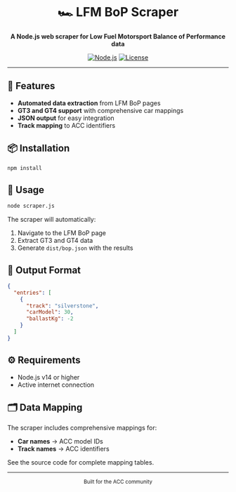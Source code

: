 <div align="center">

# 🏎️ LFM BoP Scraper

**A Node.js web scraper for Low Fuel Motorsport Balance of Performance data**

[![Node.js](https://img.shields.io/badge/Node.js-v14%2B-green.svg)](https://nodejs.org/)
[![License](https://img.shields.io/badge/License-MIT-blue.svg)](LICENSE)

</div>

---

## 🚀 Features

- **Automated data extraction** from LFM BoP pages
- **GT3 and GT4 support** with comprehensive car mappings
- **JSON output** for easy integration
- **Track mapping** to ACC identifiers

## 📦 Installation

```bash
npm install
```

## 🎯 Usage

```bash
node scraper.js
```

The scraper will automatically:

1. Navigate to the LFM BoP page
2. Extract GT3 and GT4 data
3. Generate `dist/bop.json` with the results

## 📄 Output Format

```json
{
  "entries": [
    {
      "track": "silverstone",
      "carModel": 30,
      "ballastKg": -2
    }
  ]
}
```

## ⚙️ Requirements

- Node.js v14 or higher
- Active internet connection

## 🗂️ Data Mapping

The scraper includes comprehensive mappings for:

- **Car names** → ACC model IDs
- **Track names** → ACC identifiers

See the source code for complete mapping tables.

---

<div align="center">
<sub>Built for the ACC community</sub>
</div>
